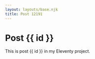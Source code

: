 ```yaml
---
layout: layouts/base.njk
title: Post 12191
---
```


# Post {{ id }}

This is post {{ id }} in my Eleventy project.
